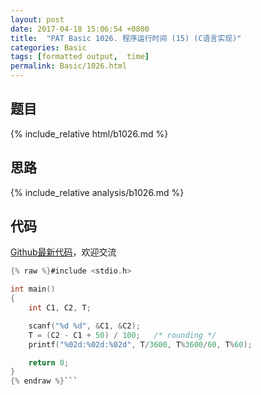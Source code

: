```yaml
---
layout: post
date: 2017-04-18 15:06:54 +0800
title:  "PAT Basic 1026. 程序运行时间 (15) (C语言实现)"
categories: Basic
tags: [formatted output,  time]
permalink: Basic/1026.html
---
```


## 题目

{% include_relative html/b1026.md %}

## 思路

{% include_relative analysis/b1026.md %}

## 代码

[Github最新代码](https://github.com/OliverLew/PAT/blob/master/PATBasic/1026.c)，欢迎交流

```c
{% raw %}#include <stdio.h>

int main()
{
	int C1, C2, T;

	scanf("%d %d", &C1, &C2);
	T = (C2 - C1 + 50) / 100;   /* rounding */
	printf("%02d:%02d:%02d", T/3600, T%3600/60, T%60);

	return 0;
}
{% endraw %}```